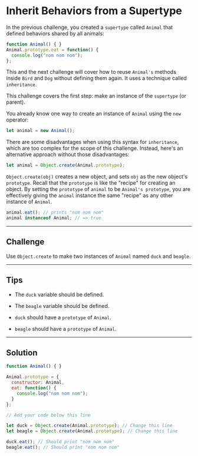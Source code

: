 # Inherit Behaviors from a Supertype

In the previous challenge, you created a `supertype` called `Animal` that defined behaviors shared by all animals:

```js
function Animal() { }
Animal.prototype.eat = function() {
  console.log("nom nom nom");
};
```

This and the next challenge will cover how to reuse `Animal's` methods inside `Bird` and `Dog` without defining them again. It uses a technique called `inheritance`.

This challenge covers the first step: make an instance of the `supertype` (or parent).

You already know one way to create an instance of `Animal` using the `new` operator:

```js
let animal = new Animal();
```

There are some disadvantages when using this syntax for `inheritance`, which are too complex for the scope of this challenge. Instead, here's an alternative approach without those disadvantages:

```js
let animal = Object.create(Animal.prototype);
```

`Object.create(obj)` creates a new object, and sets `obj` as the new object's `prototype`. Recall that the `prototype` is like the "recipe" for creating an object. By setting the `prototype` of `animal` to be `Animal's prototype`, you are effectively giving the `animal` instance the same "recipe" as any other instance of `Animal`.

```js
animal.eat(); // prints "nom nom nom"
animal instanceof Animal; // => true
```

---

## Challenge

Use `Object.create` to make two instances of `Animal` named `duck` and `beagle`.

---

## Tips

- The `duck` variable should be defined.

- The `beagle` variable should be defined.

- `duck` should have a `prototype` of `Animal`.

- `beagle` should have a `prototype` of `Animal`.

---

## Solution

```js
function Animal() { }

Animal.prototype = {
  constructor: Animal,
  eat: function() {
    console.log("nom nom nom");
  }
};

// Add your code below this line

let duck = Object.create(Animal.prototype); // Change this line
let beagle = Object.create(Animal.prototype); // Change this line

duck.eat(); // Should print "nom nom nom"
beagle.eat(); // Should print "nom nom nom"
```